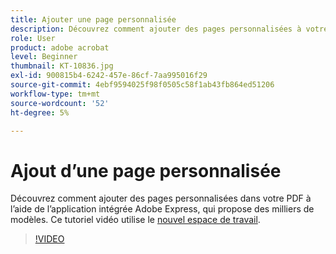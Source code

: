 ```yaml
---
title: Ajouter une page personnalisée
description: Découvrez comment ajouter des pages personnalisées à votre PDF à l’aide de l’application Adobe Express intégrée
role: User
product: adobe acrobat
level: Beginner
thumbnail: KT-10836.jpg
exl-id: 900815b4-6242-457e-86cf-7aa995016f29
source-git-commit: 4ebf9594025f98f0505c58f1ab43fb864ed51206
workflow-type: tm+mt
source-wordcount: '52'
ht-degree: 5%

---
```


# Ajout d’une page personnalisée

Découvrez comment ajouter des pages personnalisées dans votre PDF à l’aide de l’application intégrée Adobe Express, qui propose des milliers de modèles. Ce tutoriel vidéo utilise le [nouvel espace de travail](new-workspace.md).

>[!VIDEO](https://video.tv.adobe.com/v/347331?quality=12&learn=on&hidetitle=true)
